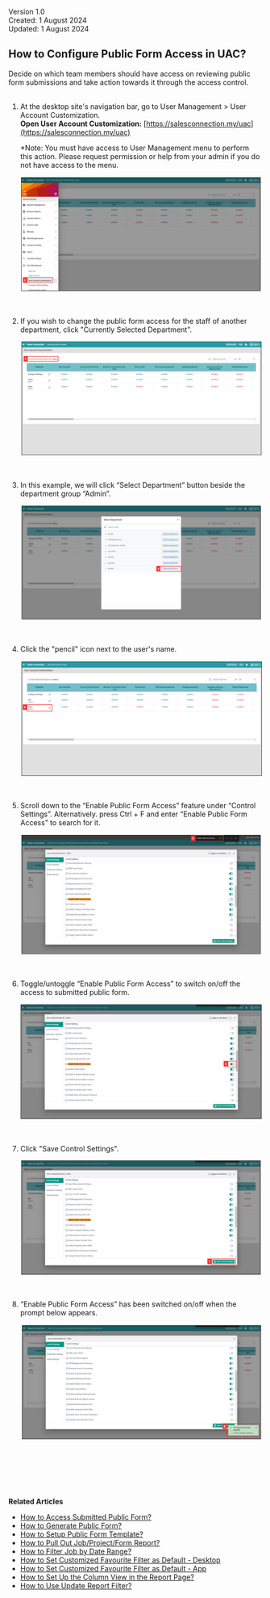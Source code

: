 Version 1.0<br>
Created: 1 August 2024<br>
Updated: 1 August 2024<br>
## How to Configure Public Form Access in UAC?

Decide on which team members should have access on reviewing public form submissions and take action towards it through the access control.<br><br>

1. At the desktop site's navigation bar, go to User Management > User Account Customization.<br>
   **Open User Account Customization:** [https://salesconnection.my/uac](https://salesconnection.my/uac)<br>
     
   *Note: You must have access to User Management menu to perform this action. Please request permission or help from your admin if you do not have access to the menu.

   <p align="center">
      <img src="img/Access_Submitted_Public_Form_Step_1.png" alt="Access Submitted Public Form Step 1">
   </p><br>

2. If you wish to change the public form access for the staff of another department, click "Currently Selected Department".

   <p align="center">
     <img src="img/Access_Submitted_Public_Form_Step_2.png" alt="Access Submitted Public Form Step 2">
   </p><br>

3. In this example, we will click “Select Department” button beside the department group “Admin”.

   <p align="center">
     <img src="img/Access_Submitted_Public_Form_Step_3.png" alt="Access Submitted Public Form Step 3">
   </p><br>

4. Click the "pencil" icon next to the user's name.

   <p align="center">
     <img src="img/Access_Submitted_Public_Form_Step_4.png" alt="Access Submitted Public Form Step 4">
   </p><br>

5. Scroll down to the “Enable Public Form Access” feature under “Control Settings”. Alternatively. press Ctrl + F and enter “Enable Public Form Access” to search for it.

   <p align="center">
     <img src="img/Access_Submitted_Public_Form_Step_5.png" alt="Access Submitted Public Form Step 5">
   </p><br>

6. Toggle/untoggle “Enable Public Form Access” to switch on/off the access to submitted public form.

   <p align="center">
     <img src="img/Access_Submitted_Public_Form_Step_6.png" alt="Access Submitted Public Form Step 6">
   </p><br>

7. Click "Save Control Settings".

   <p align="center">
     <img src="img/Access_Submitted_Public_Form_Step_7.png" alt="Access Submitted Public Form Step 7">
   </p><br>

8. “Enable Public Form Access” has been switched on/off when the prompt below appears.
 
   <p align="center">
     <img src="img/Access_Submitted_Public_Form_Step_8.png" alt="Access Submitted Public Form Step 8">
   </p><br>

<br><br><br>

**Related Articles**
- [How to Access Submitted Public Form?](Access_Submitted_Public_Form.md)
- [How to Generate Public Form?](Creation_of_Public_Form.md)
- [How to Setup Public Form Template?](Setup_Public_Form_Template_Page.md)
- [How to Pull Out Job/Project/Form Report?](Export_Report.md)
- [How to Filter Job by Date Range?](Job_Filter_by_Date_Range.md)
- [How to Set Customized Favourite Filter as Default - Desktop ](Default_Favourite_Filter.md)
- [How to Set Customized Favourite Filter as Default - App ](Default_Favourite_Filter_App.md)
- [How to Set Up the Column View in the Report Page?](How_to_Set_Up_the_Column_View_in_the_Report_Page.md)
- [How to Use Update Report Filter?](Job_Update_Report_Filter.md)

<!-- [Link Text](https://salesconnection.github.io/Sales-Connection-Support/Configure_Public_Form_Access_in_UAC.html) -->
